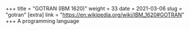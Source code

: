 +++
title = "GOTRAN (IBM 1620)"
weight = 33
date = 2021-03-06
slug = "gotran"
[extra]
link = "https://en.wikipedia.org/wiki/IBM_1620#GOTRAN"
+++
A programming language

